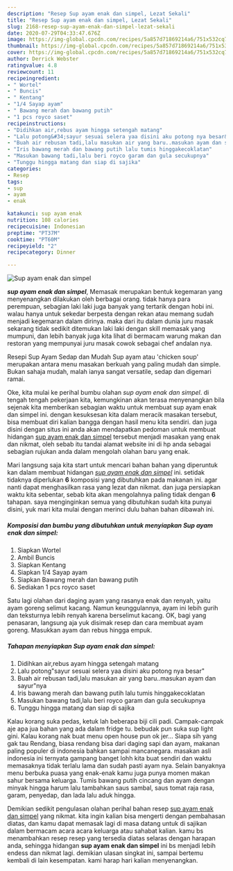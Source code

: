 ```yaml
---
description: "Resep Sup ayam enak dan simpel, Lezat Sekali"
title: "Resep Sup ayam enak dan simpel, Lezat Sekali"
slug: 2168-resep-sup-ayam-enak-dan-simpel-lezat-sekali
date: 2020-07-29T04:33:47.676Z
image: https://img-global.cpcdn.com/recipes/5a857d71869214a6/751x532cq70/sup-ayam-enak-dan-simpel-foto-resep-utama.jpg
thumbnail: https://img-global.cpcdn.com/recipes/5a857d71869214a6/751x532cq70/sup-ayam-enak-dan-simpel-foto-resep-utama.jpg
cover: https://img-global.cpcdn.com/recipes/5a857d71869214a6/751x532cq70/sup-ayam-enak-dan-simpel-foto-resep-utama.jpg
author: Derrick Webster
ratingvalue: 4.8
reviewcount: 11
recipeingredient:
- " Wortel"
- " Buncis"
- " Kentang"
- "1/4 Sayap ayam"
- " Bawang merah dan bawang putih"
- "1 pcs royco saset"
recipeinstructions:
- "Didihkan air,rebus ayam hingga setengah matang"
- "Lalu potong&#34;sayur sesuai selera yaa disini aku potong nya besar&#34;"
- "Buah air rebusan tadi,lalu masukan air yang baru..masukan ayam dan sayur&#34;nya"
- "Iris bawang merah dan bawang putih lalu tumis hinggakecoklatan"
- "Masukan bawang tadi,lalu beri royco garam dan gula secukupnya"
- "Tunggu hingga matang dan siap di sajika"
categories:
- Resep
tags:
- sup
- ayam
- enak

katakunci: sup ayam enak 
nutrition: 108 calories
recipecuisine: Indonesian
preptime: "PT37M"
cooktime: "PT60M"
recipeyield: "2"
recipecategory: Dinner

---
```



![Sup ayam enak dan simpel](https://img-global.cpcdn.com/recipes/5a857d71869214a6/751x532cq70/sup-ayam-enak-dan-simpel-foto-resep-utama.jpg)

<b><i>sup ayam enak dan simpel</i></b>, Memasak merupakan bentuk kegemaran yang menyenangkan dilakukan oleh berbagai orang. tidak hanya para perempuan, sebagian laki laki juga banyak yang tertarik dengan hobi ini. walau hanya untuk sekedar berpesta dengan rekan atau memang sudah menjadi kegemaran dalam dirinya. maka dari itu dalam dunia juru masak sekarang tidak sedikit ditemukan laki laki dengan skill memasak yang mumpuni, dan lebih banyak juga kita lihat di bermacam warung makan dan restoran yang mempunyai juru masak cowok sebagai chef andalan nya.

Resepi Sup Ayam Sedap dan Mudah Sup ayam atau &#39;chicken soup&#39; merupakan antara menu masakan berkuah yang paling mudah dan simple. Bukan sahaja mudah, malah ianya sangat versatile, sedap dan digemari ramai.

Oke, kita mulai ke perihal bumbu olahan <i>sup ayam enak dan simpel</i>. di tengah tengah pekerjaan kita, kemungkinan akan terasa menyenangkan bila sejenak kita memberikan sebagian waktu untuk membuat sup ayam enak dan simpel ini. dengan kesuksesan kita dalam meracik masakan tersebut, bisa membuat diri kalian bangga dengan hasil menu kita sendiri. dan juga disini dengan situs ini anda akan mendapatkan pedoman untuk membuat hidangan <u>sup ayam enak dan simpel</u> tersebut menjadi masakan yang enak dan nikmat, oleh sebab itu tandai alamat website ini di hp anda sebagai sebagian rujukan anda dalam mengolah olahan baru yang enak.


Mari langsung saja kita start untuk mencari bahan bahan yang diperuntuk kan dalam membuat hidangan <u><i>sup ayam enak dan simpel</i></u> ini. setidak tidaknya diperlukan <b>6</b> komposisi yang dibutuhkan pada makanan ini. agar nanti dapat menghasilkan rasa yang lezat dan nikmat. dan juga persiapkan waktu kita sebentar, sebab kita akan mengolahnya paling tidak dengan <b>6</b> tahapan. saya menginginkan semua yang dibutuhkan sudah kita punyai disini, yuk mari kita mulai dengan merinci dulu bahan bahan dibawah ini.

<!--inarticleads1-->

##### Komposisi dan bumbu yang dibutuhkan untuk menyiapkan Sup ayam enak dan simpel:

1. Siapkan  Wortel
1. Ambil  Buncis
1. Siapkan  Kentang
1. Siapkan 1/4 Sayap ayam
1. Siapkan  Bawang merah dan bawang putih
1. Sediakan 1 pcs royco saset


Satu lagi olahan dari daging ayam yang rasanya enak dan renyah, yaitu ayam goreng selimut kacang. Namun keunggulannya, ayam ini lebih gurih dan teksturnya lebih renyah karena berselimut kacang. OK, bagi yang penasaran, langsung aja yuk disimak resep dan cara membuat ayam goreng. Masukkan ayam dan rebus hingga empuk. 

<!--inarticleads2-->

##### Tahapan menyiapkan Sup ayam enak dan simpel:

1. Didihkan air,rebus ayam hingga setengah matang
1. Lalu potong&#34;sayur sesuai selera yaa disini aku potong nya besar&#34;
1. Buah air rebusan tadi,lalu masukan air yang baru..masukan ayam dan sayur&#34;nya
1. Iris bawang merah dan bawang putih lalu tumis hinggakecoklatan
1. Masukan bawang tadi,lalu beri royco garam dan gula secukupnya
1. Tunggu hingga matang dan siap di sajika


Kalau korang suka pedas, ketuk lah beberapa biji cili padi. Campak-campak aje apa jua bahan yang ada dalam fridge tu. bebudak pun suka sup light gini. Kalau korang nak buat menu open house pun ok jer… Siapa sih yang gak tau Rendang, biasa rendang bisa dari daging sapi dan ayam, makanan paling populer di indonesia bahkan sampai mancanegara. masakan asli indonesia ini ternyata gampang banget lohh kita buat sendiri dan waktu memasaknya tidak terlalu lama dan sudah pasti ayam nya. Selain banyaknya menu berbuka puasa yang enak-enak kamu juga punya momen makan sahur bersama keluarga. Tumis bawang putih cincang dan ayam dengan minyak hingga harum lalu tambahkan saus sambal, saus tomat raja rasa, garam, penyedap, dan lada lalu aduk hingga. 

Demikian sedikit pengulasan olahan perihal bahan resep <u>sup ayam enak dan simpel</u> yang nikmat. kita ingin kalian bisa mengerti dengan pembahasan diatas, dan kamu dapat memasak lagi di masa datang untuk di sajikan dalam bermacam acara acara keluarga atau sahabat kalian. kamu bs menambahkan resep resep yang tersedia diatas selaras dengan harapan anda, sehingga hidangan <b>sup ayam enak dan simpel</b> ini bs menjadi lebih endess dan nikmat lagi. demikian ulasan singkat ini, sampai bertemu kembali di lain kesempatan. kami harap hari kalian menyenangkan.
